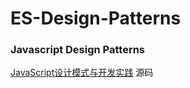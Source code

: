 # ES-Design-Patterns
### Javascript Design Patterns

[JavaScript设计模式与开发实践](http://www.ituring.com.cn/book/1632) 源码
